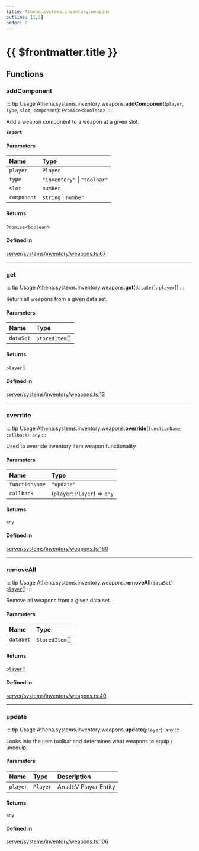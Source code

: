 ```yaml
---
title: Athena.systems.inventory.weapons
outline: [1,3]
order: 0
---
```


# {{ $frontmatter.title }}


## Functions

### addComponent

::: tip Usage
Athena.systems.inventory.weapons.**addComponent**(`player`, `type`, `slot`, `component`): `Promise`<`boolean`\>
:::

Add a weapon component to a weapon at a given slot.

**`Export`**

#### Parameters

| Name | Type |
| :------ | :------ |
| `player` | `Player` |
| `type` | ``"inventory"`` \| ``"toolbar"`` |
| `slot` | `number` |
| `component` | `string` \| `number` |

#### Returns

`Promise`<`boolean`\>

#### Defined in

[server/systems/inventory/weapons.ts:67](https://github.com/Stuyk/altv-athena/blob/6375486/src/core/server/systems/inventory/weapons.ts#L67)

___

### get

::: tip Usage
Athena.systems.inventory.weapons.**get**(`dataSet`): [`player`](server_config.md#player)[]
:::

Return all weapons from a given data set.

#### Parameters

| Name | Type |
| :------ | :------ |
| `dataSet` | `StoredItem`[] |

#### Returns

[`player`](server_config.md#player)[]

#### Defined in

[server/systems/inventory/weapons.ts:13](https://github.com/Stuyk/altv-athena/blob/6375486/src/core/server/systems/inventory/weapons.ts#L13)

___

### override

::: tip Usage
Athena.systems.inventory.weapons.**override**(`functionName`, `callback`): `any`
:::

Used to override inventory item weapon functionality

#### Parameters

| Name | Type |
| :------ | :------ |
| `functionName` | ``"update"`` |
| `callback` | (`player`: `Player`) => `any` |

#### Returns

`any`

#### Defined in

[server/systems/inventory/weapons.ts:160](https://github.com/Stuyk/altv-athena/blob/6375486/src/core/server/systems/inventory/weapons.ts#L160)

___

### removeAll

::: tip Usage
Athena.systems.inventory.weapons.**removeAll**(`dataSet`): [`player`](server_config.md#player)[]
:::

Remove all weapons from a given data set.

#### Parameters

| Name | Type |
| :------ | :------ |
| `dataSet` | `StoredItem`[] |

#### Returns

[`player`](server_config.md#player)[]

#### Defined in

[server/systems/inventory/weapons.ts:40](https://github.com/Stuyk/altv-athena/blob/6375486/src/core/server/systems/inventory/weapons.ts#L40)

___

### update

::: tip Usage
Athena.systems.inventory.weapons.**update**(`player`): `any`
:::

Looks into the item toolbar and determines what weapons to equip / unequip.

#### Parameters

| Name | Type | Description |
| :------ | :------ | :------ |
| `player` | `Player` | An alt:V Player Entity |

#### Returns

`any`

#### Defined in

[server/systems/inventory/weapons.ts:106](https://github.com/Stuyk/altv-athena/blob/6375486/src/core/server/systems/inventory/weapons.ts#L106)
